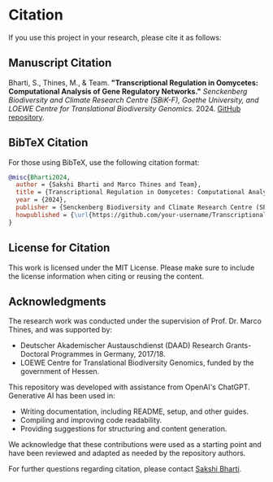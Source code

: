 # Citation

If you use this project in your research, please cite it as follows:

## Manuscript Citation
Bharti, S., Thines, M., & Team. **"Transcriptional Regulation in Oomycetes: Computational Analysis of Gene Regulatory Networks."** *Senckenberg Biodiversity and Climate Research Centre (SBiK-F), Goethe University, and LOEWE Centre for Translational Biodiversity Genomics.* 2024. [GitHub repository](https://github.com/your-username/Transcriptional-regulation-in-oomycetes).


## BibTeX Citation
For those using BibTeX, use the following citation format:
```bibtex
@misc{Bharti2024,
  author = {Sakshi Bharti and Marco Thines and Team},
  title = {Transcriptional Regulation in Oomycetes: Computational Analysis of Gene Regulatory Networks},
  year = {2024},
  publisher = {Senckenberg Biodiversity and Climate Research Centre (SBiK-F), Goethe University, LOEWE Centre for Translational Biodiversity Genomics},
  howpublished = {\url{https://github.com/your-username/Transcriptional-regulation-in-oomycetes}},
}
```

## License for Citation
This work is licensed under the MIT License. Please make sure to include the license information when citing or reusing the content.

## Acknowledgments
The research work was conducted under the supervision of Prof. Dr. Marco Thines, and was supported by:
- Deutscher Akademischer Austauschdienst (DAAD) Research Grants-Doctoral Programmes in Germany, 2017/18.
- LOEWE Centre for Translational Biodiversity Genomics, funded by the government of Hessen.

This repository was developed with assistance from OpenAI's ChatGPT. Generative AI has been used in:

- Writing documentation, including README, setup, and other guides.
- Compiling and improving code readability.
- Providing suggestions for structuring and content generation.

We acknowledge that these contributions were used as a starting point and have been reviewed and adapted as needed by the repository authors.

For further questions regarding citation, please contact [Sakshi Bharti](mailto:sakshi.bharti@senckenberg.de).

